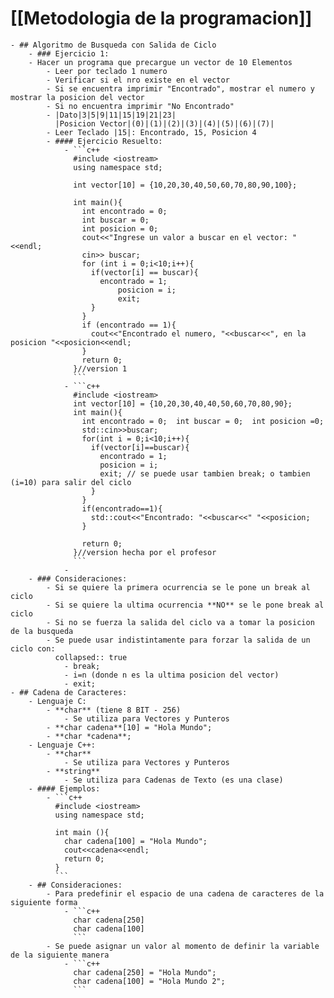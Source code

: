 # [[Metodologia de la programacion]]
	- ## Algoritmo de Busqueda con Salida de Ciclo
		- ### Ejercicio 1:
		- Hacer un programa que precargue un vector de 10 Elementos
			- Leer por teclado 1 numero
			- Verificar si el nro existe en el vector
			- Si se encuentra imprimir "Encontrado", mostrar el numero y mostrar la posicion del vector
			- Si no encuentra imprimir "No Encontrado"
			- |Dato|3|5|9|11|15|19|21|23|
			  |Posicion Vector|(0)|(1)|(2)|(3)|(4)|(5)|(6)|(7)|
			- Leer Teclado |15|: Encontrado, 15, Posicion 4
			- #### Ejercicio Resuelto:
				- ```c++
				  #include <iostream>
				  using namespace std;
				  
				  int vector[10] = {10,20,30,40,50,60,70,80,90,100};
				  
				  int main(){
				    int encontrado = 0;
				    int buscar = 0;
				    int posicion = 0;
				    cout<<"Ingrese un valor a buscar en el vector: "<<endl;
				    cin>> buscar;
				    for (int i = 0;i<10;i++){
				      if(vector[i] == buscar){
				  		encontrado = 1; 
				        	posicion = i;
				        	exit;      
				      }
				    }
				    if (encontrado == 1){
				      cout<<"Encontrado el numero, "<<buscar<<", en la posicion "<<posicion<<endl;
				    }
				    return 0;
				  }//version 1
				  ```
				- ```c++
				  #include <iostream>
				  int vector[10] = {10,20,30,40,40,50,60,70,80,90};
				  int main(){
				    int encontrado = 0;  int buscar = 0;  int posicion =0;
				    std::cin>>buscar;
				    for(int i = 0;i<10;i++){
				      if(vector[i]==buscar){
				        encontrado = 1;
				        posicion = i;
				        exit; // se puede usar tambien break; o tambien (i=10) para salir del ciclo
				      }
				    }
				    if(encontrado==1){
				      std::cout<<"Encontrado: "<<buscar<<" "<<posicion;
				    }
				    
				    return 0;
				  }//version hecha por el profesor
				  ```
				-
		- ### Consideraciones:
			- Si se quiere la primera ocurrencia se le pone un break al ciclo
			- Si se quiere la ultima ocurrencia **NO** se le pone break al ciclo
			- Si no se fuerza la salida del ciclo va a tomar la posicion de la busqueda
			- Se puede usar indistintamente para forzar la salida de un ciclo con:
			  collapsed:: true
				- break;
				- i=n (donde n es la ultima posicion del vector)
				- exit;
	- ## Cadena de Caracteres:
		- Lenguaje C:
			- **char** (tiene 8 BIT - 256)
				- Se utiliza para Vectores y Punteros
			- **char cadena**[10] = "Hola Mundo";
			- **char *cadena**;
		- Lenguaje C++:
			- **char**
				- Se utiliza para Vectores y Punteros
			- **string**
				- Se utiliza para Cadenas de Texto (es una clase)
		- #### Ejemplos:
			- ```c++
			  #include <iostream>
			  using namespace std;
			  
			  int main (){
			    char cadena[100] = "Hola Mundo";
			    cout<<cadena<<endl;
			    return 0;
			  }
			  ```
		- ## Consideraciones:
			- Para predefinir el espacio de una cadena de caracteres de la siguiente forma
				- ```c++
				  char cadena[250]
				  char cadena[100]
				  ```
			- Se puede asignar un valor al momento de definir la variable de la siguiente manera
				- ```c++
				  char cadena[250] = "Hola Mundo";
				  char cadena[100] = "Hola Mundo 2";
				  ```